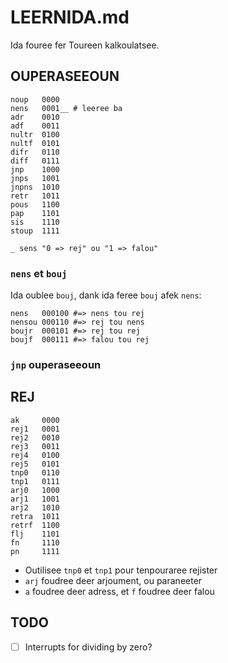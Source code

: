 # LEERNIDA.md

Ida fouree fer Toureen kalkoulatsee.

## OUPERASEEOUN

```text
noup   0000
nens   0001__ # leeree ba
adr    0010
adf    0011
nultr  0100
nultf  0101
difr   0110
diff   0111
jnp    1000
jnps   1001
jnpns  1010
retr   1011
pous   1100
pap    1101
sis    1110
stoup  1111

_ sens "0 => rej" ou "1 => falou"
```

### `nens` et `bouj`

Ida oublee `bouj`, dank ida feree `bouj` afek `nens`:

```text
nens   000100 #=> nens tou rej
nensou 000110 #=> rej tou nens
boujr  000101 #=> rej tou rej
boujf  000111 #=> falou tou rej
```

### `jnp` ouperaseeoun



## REJ

```text
ak     0000
rej1   0001
rej2   0010
rej3   0011
rej4   0100
rej5   0101
tnp0   0110
tnp1   0111
arj0   1000
arj1   1001
arj2   1010
retra  1011
retrf  1100
flj    1101
fn     1110
pn     1111
```

* Outilisee `tnp0` et `tnp1` pour tenpouraree rejister
* `arj` foudree deer arjoument, ou paraneeter
* `a` foudree deer adress, et `f` foudree deer falou

## TODO

- [ ] Interrupts for dividing by zero?